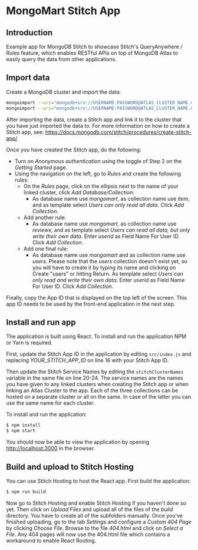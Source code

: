 # MongoMart Stitch App

## Introduction

Example app for MongoDB Stitch to showcase Stitch's QueryAnywhere / Rules feature, which enables
RESTful APIs on top of MongoDB Atlas to easily query the data from other applications.

## Import data

Create a MongoDB cluster and import the data:
```bash
mongoimport --uri="mongodb+srv://USERNAME:PASSWORD@ATLAS_CLUSTER_NAME.mongodb.net/mongomart" -c reviews --file=data/reviews.json
mongoimport --uri="mongodb+srv://USERNAME:PASSWORD@ATLAS_CLUSTER_NAME.mongodb.net/mongomart" -c item --file=data/item.json
```

After importing the data, create a Stitch app and link it to the cluster that you have just imported 
the data to. For more information on how to create a Stitch app, see: 
https://docs.mongodb.com/stitch/procedures/create-stitch-app/

Once you have created the Stitch app, do the following:
- Turn on *Anonymous authentication* using the toggle of Step 2 on the *Getting Started* page.
- Using the navigation on the left, go to *Rules* and create the following rules:
  - On the *Rules* page, click on the ellipsis next to the name of your linked cluster, click *Add 
    Database/Collection*:
    - As database name use *mongomart*, as collection name use *item*, and as template select *Users 
      can only read all data*. Click *Add Collection*.
  - Add another rule:
    - As database name use *mongomart*, as collection name use *reviews*, and as template select 
      *Users can read all data, but only write their own data*. Enter *userid* as Field Name For User 
      ID. Click *Add Collection*.
  - Add one final rule:
    - As database name use *mongomart* and as collection name use *users*. Please note that the 
      *users* collection doesn't exist yet, so you will have to create it by typing its name and 
      clicking on Create "users" or hitting Return. As template select *Users can only read and 
      write their own data*. Enter *userid* as Field Name For User ID. Click *Add Collection*.

Finally, copy the App ID that is displayed on the top left of the screen. This app ID needs to be 
used by the front-end application in the next step.

## Install and run app

The application is built using React. To install and run the application NPM or Yarn is required.

First, update the Stitch App ID in the application by editing `src/index.js` and replacing 
*YOUR_STITCH_APP_ID* on line 16 with your Stitch App ID.

Then update the Stitch Service Names by editing the `stitchClusterNames` variable in the same file 
on line 20-24. The service names are the names you have given to any linked clusters when creating 
the Stitch app or when linking an Atlas Cluster to the app. Each of the three collections can be 
hosted on a separate cluster or all on the same. In case of the latter you can use the same name 
for each cluster.

To install and run the application:

```bash
$ npm install
$ npm start
```

You should now be able to view the application by opening [http://localhost:3000](http://localhost:3000) 
in the browser.

## Build and upload to Stitch Hosting

You can use Stitch Hosting to host the React app. First build the application:

```bash
$ npm run build
```

Now go to Stitch Hosting and enable Stitch Hosting if you haven't done so yet. Then click on *Upload 
Files* and upload all of the files of the *build* directory. You have to create all of the subfolders
manually. Once you've finished uploading, go to the tab *Settings* and configure a *Custom 404 Page* 
by clicking *Choose File*. Browse to the file *404.html* and click on *Select a File*. Any 404 pages
will now use the 404.html file which contains a workaround to enable React Routing.
